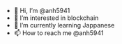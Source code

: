 - 👋 Hi, I’m @anh5941
- 👀 I’m interested in blockchain
- 🌱 I’m currently learning Jappanese
- 📫 How to reach me @anh5941

<!---
anh5941/anh5941 is a ✨ special ✨ repository because its `README.md` (this file) appears on your GitHub profile.
You can click the Preview link to take a look at your changes.
--->
